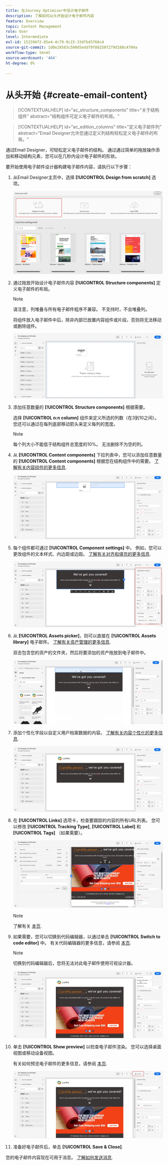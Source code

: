 ```yaml
---
title: 在Journey Optimizer中设计电子邮件
description: 了解如何从头开始设计电子邮件内容
feature: Overview
topic: Content Management
role: User
level: Intermediate
exl-id: 151594f2-85e4-4c79-9c15-334fbd3768c4
source-git-commit: 1d0e28583c500d5eddf9f88250f279d188c4784a
workflow-type: tm+mt
source-wordcount: '464'
ht-degree: 0%

---
```


# 从头开始 {#create-email-content}

>[!CONTEXTUALHELP]
>id="ac_structure_components"
>title="关于结构组件"
>abstract="结构组件可定义电子邮件的布局。"

>[!CONTEXTUALHELP]
>id="ac_edition_columns"
>title="定义电子邮件列"
>abstract="Email Designer允许您通过定义列结构轻松定义电子邮件的布局。"

通过Email Designer，可轻松定义电子邮件的结构。 通过通过简单的拖放操作添加和移动结构元素，您可以在几秒内设计电子邮件的形状。

要开始使用电子邮件设计器构建电子邮件内容，请执行以下步骤：

1. 从Email Designer主页中，选择 **[!UICONTROL Design from scratch]** 选项。

   ![](assets/email_designer.png)

1. 通过拖放开始设计电子邮件内容 **[!UICONTROL Structure components]** 定义电子邮件的布局。

   >[!NOTE]
   >
   >请注意，列堆叠与所有电子邮件程序不兼容。 不支持时，不会堆叠列。
   >
   >将组件放入电子邮件中后，除非内部已放置内容组件或片段，否则将无法移动或删除组件。

   ![](assets/email_designer_2.png)

1. 添加任意数量的 **[!UICONTROL Structure components]** 根据需要。

   选择 **[!UICONTROL n:n column]** 组件来定义所选的列数（在3到10之间）。 您还可以通过在每列底部移动箭头来定义每列的宽度。

   >[!NOTE]
   >
   >每个列大小不能低于结构组件总宽度的10%。 无法删除不为空的列。

1. 从 **[!UICONTROL Content components]** 下拉列表中，您可以添加任意数量的 **[!UICONTROL Content components]** 根据您在结构组件中的需要。 [了解有关内容组件的更多信息](content-components.md).

   ![](assets/email_designer_3.png)

1. 每个组件都可通过 **[!UICONTROL Component settings]** 中。 例如，您可以更改组件的文本样式、内边距或边距。 [了解有关对齐和填充的更多信息](adjusting-vertical-alignment-and-padding.md).

   ![](assets/email_designer_4.png)

1. 从 **[!UICONTROL Assets picker]**，则可以直接在 **[!UICONTROL Assets library]** 电子邮件。 [了解有关资产管理的更多信息](assets-essentials.md).

   双击包含您的资产的文件夹，然后将要添加的资产拖放到电子邮件中。

   ![](assets/email_designer_5.png)

1. 添加个性化字段以自定义用户档案数据的内容。 [了解有关内容个性化的更多信息](../personalization/personalize.md).

   ![](assets/email_designer_6.png)

1. 在 **[!UICONTROL Links]** 选项卡，检查要跟踪的内容的所有URL列表。 您可以修改 **[!UICONTROL Tracking Type]**, **[!UICONTROL Label]** 和 **[!UICONTROL Tags]** （如果需要）。

   ![](assets/email_designer_7.png)

   >[!NOTE]
   >
   >了解有关 [本页](message-tracking.md).

1. 如果需要，您可以切换到代码编辑器，以通过单击 **[!UICONTROL Switch to code editor]** 中。 有关代码编辑器的更多信息，请参阅 [本页](code-content.md#).

   >[!NOTE]
   >
   >切换到代码编辑器后，您将无法对此电子邮件使用可视设计器。

   ![](assets/email_designer_26.png)

1. 单击 **[!UICONTROL Show preview]** 以检查电子邮件渲染。 您可以选择桌面视图或移动设备视图。

   有关如何预览电子邮件的更多信息，请参阅 [本页](preview.md).

   ![](assets/email_designer_8.png)

1. 准备好电子邮件后，单击 **[!UICONTROL Save & Close]**.

您的电子邮件内容现在可用于消息。 [了解如何发送消息](../messages/publish-manage-message.md).
